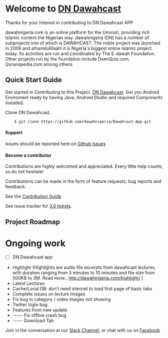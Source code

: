 
# Welcome to [DN Dawahcast](https://play.google.com/store/apps/details?id=com.apps.dawahcast&hl=en) 

Thanks for your Interest in contributing to DN Dawahcast APP

dawahnigeria.com is an online platform for the Ummah, providing rich Islamic content the Nigerian way.
dawahnigeria (DN) has a number of subprojects one of which is DAWAHCAST.
The noble project was launched in 2009 and alhamdulillaahi it is Nigeria's biggest online Islamic project today.
Its activities are run and coordinated by The E-dawah Foundation.
Other projects run by the foundation include DeenQuiz.com, Quranopedia.com among others.

## Quick Start Guide

Get started in Contributing to this Project. [DN Dawahcast](https://play.google.com/store/apps/details?id=com.apps.dawahcast&hl=en), 
Get you Android Enviroment ready  by having  Java, Android Studio and required Components Installed.

Clone DN Dawahcast.

        $ git clone https://github.com/dawahnigeria/Dawahcast-App.git

#### Support
Issues should be reported here on [Github Issues](https://github.com/dawahnigeria/Dawahcast-App/issues)


#### Become a contributor
Contributions are highly welcomed and appreciated. Every little help counts, so do not hesitate!

Contributions can be made in the form of feature requests, bug reports and feedback.


See the [Contribution Guide](https://github.com/dawahnigeria/Dawahcast-App/blob/master/CONTRIBUTING.md)

See issue tracker for [3.0 tickets](https://github.com/dawahnigeria/Dawahcast-App/issues).

## Project Roadmap

# Ongoing work 
* [ ] DN Dawahcast app
- Highlight (Highlights are audio file excerpts from dawahcast lectures, with duration ranging from 3 minutes to 10 minutes and file size from 500KB to 3M. Read more.. http://dawahnigeria.com/highlight/ )
- Latest Lectures
- Cache/Local DB: don’t need internet to load first page of basic tabs
- Complete issues on lecture images
- Fix bug in category / video images not showing
- Twitter login bug
- Features from new update 
- ----- Fix offline crash bug
- ----- Download Tab



Join in the conversation at our [Slack Channel](http://bit.ly/JoinDNTechSlackCommunity), or chat with us on [Facebook](https://facebook.com/dawahnigeria) 

